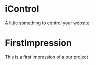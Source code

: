 # iControl
A little something to control your website.

# FirstImpression
This is a first impression of a our project
